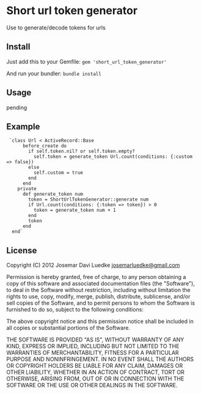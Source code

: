 Short url token generator
=========================

Use to generate/decode tokens for urls

Install
-------

Just add this to your Gemfile:
  `gem 'short_url_token_generator'`

And run your bundler:
  `bundle install`

Usage
-----

pending

Example
-------

     `class Url < ActiveRecord::Base
          before_create do
            if self.token.nil? or self.token.empty?
              self.token = generate_token Url.count(conditions: {:custom => false})
            else
              self.custom = true
            end
          end
        private
          def generate_token num
            token = ShortUrlTokenGenerator::generate num
            if Url.count(conditions: {:token => token}) > 0
              token = generate_token num + 1
            end
            token
          end
      end`

License
-------

Copyright (C) 2012 Josemar Davi Luedke <josemarluedke@gmail.com>

Permission is hereby granted, free of charge, to any person obtaining a copy of
this software and associated documentation files (the "Software"), to deal in
the Software without restriction, including without limitation the rights to
use, copy, modify, merge, publish, distribute, sublicense, and/or sell copies
of the Software, and to permit persons to whom the Software is furnished to do
so, subject to the following conditions:

The above copyright notice and this permission notice shall be included in all
copies or substantial portions of the Software.

THE SOFTWARE IS PROVIDED "AS IS", WITHOUT WARRANTY OF ANY KIND, EXPRESS OR
IMPLIED, INCLUDING BUT NOT LIMITED TO THE WARRANTIES OF MERCHANTABILITY,
FITNESS FOR A PARTICULAR PURPOSE AND NONINFRINGEMENT. IN NO EVENT SHALL THE
AUTHORS OR COPYRIGHT HOLDERS BE LIABLE FOR ANY CLAIM, DAMAGES OR OTHER
LIABILITY, WHETHER IN AN ACTION OF CONTRACT, TORT OR OTHERWISE, ARISING FROM,
OUT OF OR IN CONNECTION WITH THE SOFTWARE OR THE USE OR OTHER DEALINGS IN THE
SOFTWARE.
